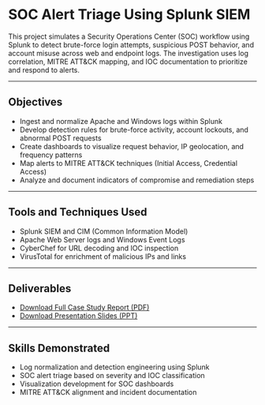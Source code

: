 # SOC Alert Triage Using Splunk SIEM

This project simulates a Security Operations Center (SOC) workflow using Splunk to detect brute-force login attempts, suspicious POST behavior, and account misuse across web and endpoint logs. The investigation uses log correlation, MITRE ATT&CK mapping, and IOC documentation to prioritize and respond to alerts.

---

## Objectives

- Ingest and normalize Apache and Windows logs within Splunk  
- Develop detection rules for brute-force activity, account lockouts, and abnormal POST requests  
- Create dashboards to visualize request behavior, IP geolocation, and frequency patterns  
- Map alerts to MITRE ATT&CK techniques (Initial Access, Credential Access)  
- Analyze and document indicators of compromise and remediation steps

---

## Tools and Techniques Used

- Splunk SIEM and CIM (Common Information Model)  
- Apache Web Server logs and Windows Event Logs  
- CyberChef for URL decoding and IOC inspection  
- VirusTotal for enrichment of malicious IPs and links

---

## Deliverables

- [Download Full Case Study Report (PDF)](./Splunk_SIEM_Case_Study_Shaza.pdf)  
- [Download Presentation Slides (PPT)](./Splunk_Project_Presentation.pptx)

---

## Skills Demonstrated

- Log normalization and detection engineering using Splunk  
- SOC alert triage based on severity and IOC classification  
- Visualization development for SOC dashboards  
- MITRE ATT&CK alignment and incident documentation
